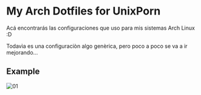 # My Arch Dotfiles for UnixPorn

Acá encontrarás las configuraciones que uso para mis sistemas Arch Linux :D

Todavìa es una configuraciòn algo genèrica, pero poco a poco se va a ir mejorando...

## Example
![01](https://i.imgur.com/QexpUXN.png)
